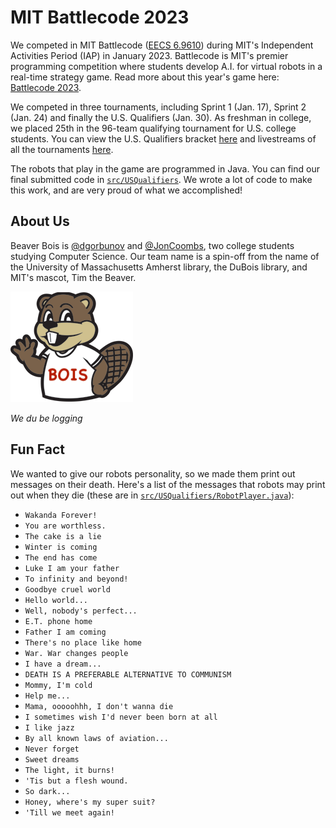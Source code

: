 
# MIT Battlecode 2023

We competed in MIT Battlecode ([EECS 6.9610](%5B6.9610%5D%28http://student.mit.edu/catalog/m6e.html%29)) during MIT's Independent Activities Period (IAP) in January 2023. Battlecode is MIT's premier programming competition where students develop A.I. for virtual robots in a real-time strategy game. Read more about this year's game here: [Battlecode 2023](https://battlecode.org). 

We competed in three tournaments, including Sprint 1 (Jan. 17), Sprint 2 (Jan. 24) and finally the U.S. Qualifiers (Jan. 30). As freshman in college, we placed 25th in the 96-team qualifying tournament for U.S. college students. You can view the U.S. Qualifiers bracket [here](https://challonge.com/bc23usaquals/standings) and livestreams of all the tournaments [here](https://www.twitch.tv/mitbattlecode/videos?filter=all&sort=time). 

The robots that play in the game are programmed in Java. You can find our final submitted code in [`src/USQualifiers`](src/USQualifiers/). We wrote a lot of code to make this work, and are very proud of what we accomplished!

## About Us
Beaver Bois is [@dgorbunov](https://github.com/dgorbunov) and [@JonCoombs](https://github.com/JonCoombs), two college students studying Computer Science. Our team name is a spin-off from the name of the University of Massachusetts Amherst library, the DuBois library, and MIT's mascot, Tim the Beaver.

![The Beaver Bois](https://github.com/beaverbois/battlecode23/blob/main/beaverbois/beaverbois.png)

*We du be logging*

## Fun Fact
We wanted to give our robots personality, so we made them print out messages on their death. Here's a list of the messages that robots may print out when they die (these are in [`src/USQualifiers/RobotPlayer.java`](https://github.com/beaverbois/battlecode23/blob/5eb3f99c093db80ed73e5f901d656520c5691b76/src/USQualifiers/RobotPlayer.java)):
- `Wakanda Forever!`
- `You are worthless.`
- `The cake is a lie`
- `Winter is coming`
- `The end has come`
- `Luke I am your father`
- `To infinity and beyond!`
- `Goodbye cruel world`
- `Hello world...`
- `Well, nobody's perfect...`
- `E.T. phone home`
- `Father I am coming`
- `There's no place like home`
- `War. War changes people`
- `I have a dream...`
- `DEATH IS A PREFERABLE ALTERNATIVE TO COMMUNISM`
- `Mommy, I'm cold`
- `Help me...`
- `Mama, ooooohhh, I don't wanna die`
- `I sometimes wish I'd never been born at all`
- `I like jazz`
- `By all known laws of aviation...`
- `Never forget`
- `Sweet dreams`
- `The light, it burns!`
- `'Tis but a flesh wound.`
- `So dark...`
- `Honey, where's my super suit?`
- `'Till we meet again!`
